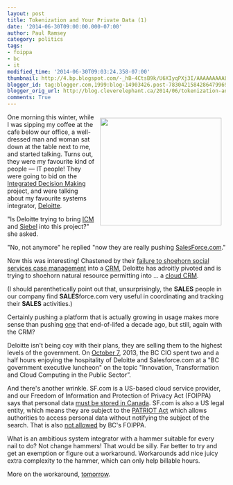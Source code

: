 ```yaml
---
layout: post
title: Tokenization and Your Private Data (1)
date: '2014-06-30T09:00:00.000-07:00'
author: Paul Ramsey
category: politics
tags:
- foippa
- bc
- it
modified_time: '2014-06-30T09:03:24.358-07:00'
thumbnail: http://4.bp.blogspot.com/-_hB-4CtsB9k/U6XIyqPXj3I/AAAAAAAAALs/VLGBVssK1_Y/s72-c/dolce-vita.jpg
blogger_id: tag:blogger.com,1999:blog-14903426.post-7830421584286479969
blogger_orig_url: http://blog.cleverelephant.ca/2014/06/tokenization-and-your-private-data-1.html
comments: True
---
```


<img border="0" src="http://4.bp.blogspot.com/-_hB-4CtsB9k/U6XIyqPXj3I/AAAAAAAAALs/VLGBVssK1_Y/s320/dolce-vita.jpg" style="float:right; width:280px; height:248px; margin:10px;" />

One morning this winter, while I was sipping my coffee at the cafe below our office, a well-dressed man and woman sat down at the table next to me, and started talking. Turns out, they were my favourite kind of people &mdash; IT people! They were going to bid on the [Integrated Decision Making](/2013/07/natural-resource-sector-goes-over.html) project, and were talking about my favourite systems integrator, [Deloitte](http://www.deloitte.com). 

"Is Deloitte trying to bring [ICM](/2012/06/more-icm.html) and [Siebel](http://www.oracle.com/us/products/applications/siebel/overview/index.html) into this project?" she asked.

"No, not anymore" he replied "now they are really pushing [SalesForce.com](https://www.salesforce.com)." 

Now this was interesting! Chastened by their [failure to shoehorn social services case management](/2012/06/more-icm.html) into a [CRM](http://en.wikipedia.org/wiki/Customer_relationship_management), Deloitte has adroitly pivoted and is trying to shoehorn natural resource permitting into ... a [cloud CRM](https://www.salesforce.com).

(I should parenthetically point out that, unsurprisingly, the **SALES** people in our company find **SALES**force.com very useful in coordinating and tracking their **SALES** activities.) 

Certainly pushing a platform that is actually growing in usage makes more sense than pushing [one](http://www.oracle.com/us/products/applications/siebel/overview/index.html) that end-of-lifed a decade ago, but still, again with the CRM?

Deloitte isn't being coy with their plans, they are selling them to the highest levels of the government. On [October 7](http://s3.cleverelephant.ca.s3.amazonaws.com/CIO-2013-10-07.pdf), 2013, the BC CIO spent two and a half hours enjoying the hospitality of Deloitte and Salesforce.com at a "BC government executive luncheon" on the topic "Innovation, Transformation and Cloud Computing in the Public Sector”.

And there's another wrinkle. SF.com is a US-based cloud service provider, and our Freedom of Information and Protection of Privacy Act (FOIPPA) says that personal data [must be stored in Canada](http://www.bclaws.ca/civix/document/LOC/complete/statreg/--%20F%20--/Freedom%20of%20Information%20and%20Protection%20of%20Privacy%20Act%20[RSBC%201996]%20c.%20165/00_Act/96165_03.xml#section30.1). SF.com is also a US legal entity, which means they are subject to the [PATRIOT Act](http://en.wikipedia.org/wiki/Patriot_Act) which allows authorities to access personal data without notifying the subject of the search. That is also [not allowed](http://www.bclaws.ca/civix/document/LOC/complete/statreg/--%20F%20--/Freedom%20of%20Information%20and%20Protection%20of%20Privacy%20Act%20[RSBC%201996]%20c.%20165/00_Act/96165_03.xml#section30.2) by BC's FOIPPA. 

What is an ambitious system integrator with a hammer suitable for every nail to do? Not change hammers! That would be silly. Far better to try and get an exemption or figure out a workaround. Workarounds add nice juicy extra complexity to the hammer, which can only help billable hours.

More on the workaround, [tomorrow](/2014/07/tokenization-and-your-private-data-2.html).